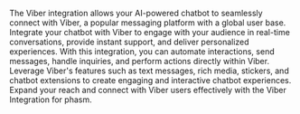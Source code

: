 The Viber integration allows your AI-powered chatbot to seamlessly connect with Viber, a popular messaging platform with a global user base. Integrate your chatbot with Viber to engage with your audience in real-time conversations, provide instant support, and deliver personalized experiences. With this integration, you can automate interactions, send messages, handle inquiries, and perform actions directly within Viber. Leverage Viber's features such as text messages, rich media, stickers, and chatbot extensions to create engaging and interactive chatbot experiences. Expand your reach and connect with Viber users effectively with the Viber Integration for phasm.
